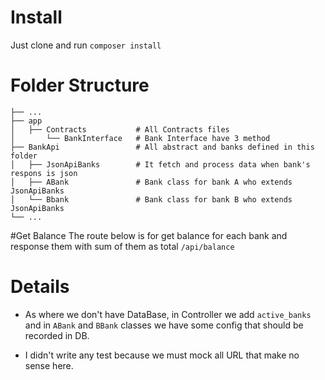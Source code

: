 # Install

Just clone and run `composer install`

# Folder Structure 
```
├── ...
├── app               
│   ├── Contracts           # All Contracts files
│       └── BankInterface   # Bank Interface have 3 method
├── BankApi                 # All abstract and banks defined in this folder
│   ├── JsonApiBanks        # It fetch and process data when bank's respons is json
│   ├── ABank               # Bank class for bank A who extends JsonApiBanks
│   └── Bbank               # Bank class for bank B who extends JsonApiBanks
└── ... 
```

#Get Balance
The route below is for get balance for each bank and response them with sum of them as total
`/api/balance`


# Details

- As where we don't have DataBase, in Controller we add `active_banks` and in `ABank` and `BBank` 
classes we have some config that should be recorded in DB.

- I didn't write any test because we must mock all URL that make no sense here.
